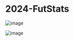 # 2024-FutStats

![image](https://github.com/user-attachments/assets/18836056-04f0-482e-81ae-24fbe5379400)

![image](https://github.com/user-attachments/assets/565050fc-ce17-45a5-8c46-21b6586ab3ef)
